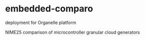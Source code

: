 # embedded-comparo

deployment for Organelle platform

 NIME25 comparison of microcontroller granular cloud generators
